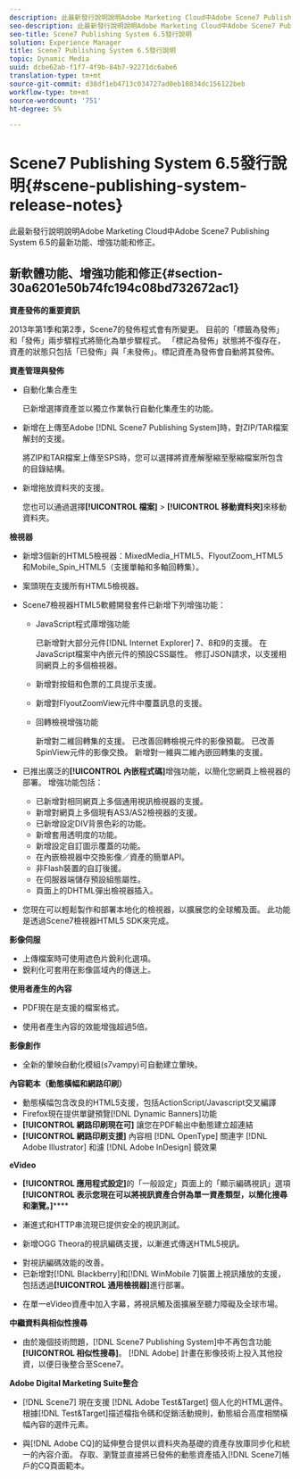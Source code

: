 ```yaml
---
description: 此最新發行說明說明Adobe Marketing Cloud中Adobe Scene7 Publishing System 6.5的最新功能、增強功能和修正。
seo-description: 此最新發行說明說明Adobe Marketing Cloud中Adobe Scene7 Publishing System 6.5的最新功能、增強功能和修正。
seo-title: Scene7 Publishing System 6.5發行說明
solution: Experience Manager
title: Scene7 Publishing System 6.5發行說明
topic: Dynamic Media
uuid: dcbe62ab-f1f7-4f9b-84b7-92271dc6abe6
translation-type: tm+mt
source-git-commit: d38df1eb4713c034727ad0eb10834dc156122beb
workflow-type: tm+mt
source-wordcount: '751'
ht-degree: 5%

---
```



# Scene7 Publishing System 6.5發行說明{#scene-publishing-system-release-notes}

此最新發行說明說明Adobe Marketing Cloud中Adobe Scene7 Publishing System 6.5的最新功能、增強功能和修正。

## 新軟體功能、增強功能和修正{#section-30a6201e50b74fc194c08bd732672ac1}

**資產發佈的重要資訊**

2013年第1季和第2季，Scene7的發佈程式會有所變更。 目前的「標籤為發佈」和「發佈」兩步驟程式將簡化為單步驟程式。 「標記為發佈」狀態將不復存在，資產的狀態只包括「已發佈」與「未發佈」。標記資產為發佈會自動將其發佈。

**資產管理與發佈**

* 自動化集合產生

   已新增選擇資產並以獨立作業執行自動化集產生的功能。
* 新增在上傳至Adobe [!DNL Scene7 Publishing System]時，對ZIP/TAR檔案解封的支援。

   將ZIP和TAR檔案上傳至SPS時，您可以選擇將資產解壓縮至壓縮檔案所包含的目錄結構。

* 新增拖放資料夾的支援。

   您也可以通過選擇&#x200B;**[!UICONTROL 檔案]** > **[!UICONTROL 移動資料夾]**&#x200B;來移動資料夾。

**檢視器**

* 新增3個新的HTML5檢視器：MixedMedia_HTML5、FlyoutZoom_HTML5和Mobile_Spin_HTML5（支援單軸和多軸回轉集）。

<!-- 
  [More information](http://help.adobe.com/en_US/scene7/using/WS6E593DEA-7D81-4cd6-84B0-85E8BB274176.html#WS1c46793299cf21d77e926d1613177f0a020-8000.html).  -->
* 案頭現在支援所有HTML5檢視器。

<!--   [More information](http://help.adobe.com/en_US/scene7/using/WS6E593DEA-7D81-4cd6-84B0-85E8BB274176.html#WS1c46793299cf21d77e926d1613177f0a020-8000.html). -->
* Scene7檢視器HTML5軟體開發套件已新增下列增強功能：

   * JavaScript程式庫增強功能

      已新增對大部分元件[!DNL Internet Explorer] 7、8和9的支援。 在JavaScript檔案中內嵌元件的預設CSS屬性。 修訂JSON請求，以支援相同網頁上的多個檢視器。

   * 新增對按鈕和色票的工具提示支援。
   * 新增對FlyoutZoomView元件中覆蓋訊息的支援。
   * 回轉檢視增強功能

      新增對二維回轉集的支援。 已改善回轉檢視元件的影像預載。 已改善SpinView元件的影像交換。 新增對一維與二維內嵌回轉集的支援。

* 已推出廣泛的&#x200B;**[!UICONTROL 內嵌程式碼]**&#x200B;增強功能，以簡化您網頁上檢視器的部署。 增強功能包括：

   * 已新增對相同網頁上多個通用視訊檢視器的支援。
   * 新增對網頁上多個現有AS3/AS2檢視器的支援。
   * 已新增設定DIV背景色彩的功能。
   * 新增套用透明度的功能。
   * 新增設定自訂圖示覆蓋的功能。
   * 在內嵌檢視器中交換影像／資產的簡單API。
   * 非Flash裝置的自訂後援。
   * 在伺服器端儲存預設組態屬性。
   * 頁面上的DHTML彈出檢視器插入。

* 您現在可以輕鬆製作和部署本地化的檢視器，以擴展您的全球觸及面。 此功能是透過Scene7檢視器HTML5 SDK來完成。

**影像伺服**

* 上傳檔案時可使用遮色片銳利化選項。
* 銳利化可套用在影像區域內的傳送上。

**使用者產生的內容**

* PDF現在是支援的檔案格式。

<!--   [More information](http://help.adobe.com/en_US/scene7/using/WSe8b0455615e2dc47-2df907a712f31201b35-8000.html).  -->
* 使用者產生內容的效能增強超過5倍。

**影像創作**

* 全新的暈映自動化模組(s7vampy)可自動建立暈映。

**內容範本（動態橫幅和網路印刷）**

* 動態橫幅包含改良的HTML5支援，包括ActionScript/Javascript交叉編譯
* Firefox現在提供單鍵預覽[!DNL Dynamic Banners]功能
* **[!UICONTROL 網路印刷現在可]** 讓您在PDF輸出中動態建立超連結
* **[!UICONTROL 網路印刷支援]** 內容相 [!DNL OpenType] 關連字 [!DNL Adobe Illustrator] 和濾 [!DNL Adobe InDesign] 鏡效果

**eVideo**

* **[!UICONTROL 應用程式設定]**&#x200B;的「一般設定」頁面上的「顯示編碼視訊」選項&#x200B;**[!UICONTROL 表示您現在可以將視訊資產合併為單一資產類型，以簡化搜尋和瀏覽。]******

<!--   [More information](http://help.adobe.com/en_US/scene7/using/WSCCBA9D3A-06A3-4f29-AF6B-36CBB2A655F1.html).  -->

* 漸進式和HTTP串流現已提供安全的視訊測試。

<!--   [More information](http://help.adobe.com/en_US/scene7/using/WSd968ca97bf01df72-5efde3a123268dd80f5-8000.html). -->
* 新增OGG Theora的視訊編碼支援，以漸進式傳送HTML5視訊。

<!--   [More information](http://help.adobe.com/en_US/scene7/using/WSE86ACF2B-BD50-4c48-A1D7-9CD4405B62D0.html#WS1c46793299cf21d7-39fae9c1131ba8968f7-7fff.html). -->
* 對視訊編碼效能的改善。
* 已新增對[!DNL Blackberry]和[!DNL WinMobile 7]裝置上視訊播放的支援，包括透過&#x200B;**[!UICONTROL 通用檢視器]**&#x200B;進行部署。

<!--   [More information](http://help.adobe.com/en_US/scene7/using/WS6E593DEA-7D81-4cd6-84B0-85E8BB274176.html#WS1c46793299cf21d77e926d1613177f0a020-8000.html) or the [eVideo chapter](http://help.adobe.com/en_US/scene7/using/WS53492AE1-6029-45d8-BF80-F4B5CF33EB08.html). -->

* 在單一eVideo資產中加入字幕，將視訊觸及面擴展至聽力障礙及全球市場。

<!--   See [More information](http://help.adobe.com/en_US/scene7/using/WS98ca2e6790647c06-6f6f53e137b959f094-8000.html). -->

**中繼資料與相似性搜尋**

* 由於幾個技術問題，[!DNL Scene7 Publishing System]中不再包含功能&#x200B;**[!UICONTROL 相似性搜尋]**。 [!DNL Adobe] 計畫在影像技術上投入其他投資，以便日後整合至Scene7。

**Adobe Digital Marketing Suite整合**

* [!DNL Scene7] 現在支援 [!DNL Adobe Test&Target] 個人化的HTML選件。根據[!DNL Test&Target]描述檔指令碼和促銷活動規則，動態組合高度相關橫幅內容的選件元素。

* 與[!DNL Adobe CQ]的延伸整合提供以資料夾為基礎的資產存放庫同步化和統一的內容介面。 存取、瀏覽並直接將已發佈的動態資產插入[!DNL Scene7]帳戶的CQ頁面範本。

